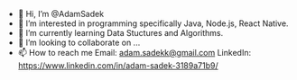 - 👋 Hi, I’m @AdamSadek
- 👀 I’m interested in programming specifically Java, Node.js, React Native.
- 🌱 I’m currently learning Data Stuctures and Algorithms.
- 💞️ I’m looking to collaborate on ...
- 📫 How to reach me 
  Email: adam.sadekk@gmail.com 
  LinkedIn: https://www.linkedin.com/in/adam-sadek-3189a71b9/

<!---
AdamSadek/AdamSadek is a ✨ special ✨ repository because its `README.md` (this file) appears on your GitHub profile.
You can click the Preview link to take a look at your changes.
--->
